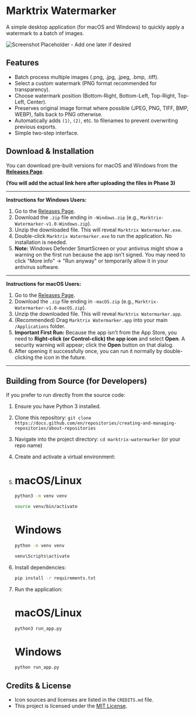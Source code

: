 # Marktrix Watermarker

A simple desktop application (for macOS and Windows) to quickly apply a watermark to a batch of images.

![Screenshot Placeholder - Add one later if desired]()

## Features

- Batch process multiple images (.png, .jpg, .jpeg, .bmp, .tiff).
- Select a custom watermark (PNG format recommended for transparency).
- Choose watermark position (Bottom-Right, Bottom-Left, Top-Right, Top-Left, Center).
- Preserves original image format where possible (JPEG, PNG, TIFF, BMP, WEBP), falls back to PNG otherwise.
- Automatically adds `(1)`, `(2)`, etc. to filenames to prevent overwriting previous exports.
- Simple two-step interface.

## Download & Installation

You can download pre-built versions for macOS and Windows from the **[Releases Page](link-to-your-github-releases-page)**.

**(You will add the actual link here after uploading the files in Phase 3)**

---

**Instructions for Windows Users:**

1.  Go to the [Releases Page](link-to-your-github-releases-page).
2.  Download the `.zip` file ending in `-Windows.zip` (e.g., `Marktrix-Watermarker-v1.0-Windows.zip`).
3.  Unzip the downloaded file. This will reveal `Marktrix Watermarker.exe`.
4.  Double-click `Marktrix Watermarker.exe` to run the application. No installation is needed.
5.  **Note:** Windows Defender SmartScreen or your antivirus might show a warning on the first run because the app isn't signed. You may need to click "More info" -> "Run anyway" or temporarily allow it in your antivirus software.

---

**Instructions for macOS Users:**

1.  Go to the [Releases Page](link-to-your-github-releases-page).
2.  Download the `.zip` file ending in `-macOS.zip` (e.g., `Marktrix-Watermarker-v1.0-macOS.zip`).
3.  Unzip the downloaded file. This will reveal `Marktrix Watermarker.app`.
4.  (Recommended) Drag `Marktrix Watermarker.app` into your main `/Applications` folder.
5.  **Important First Run:** Because the app isn't from the App Store, you need to **Right-click (or Control-click) the app icon** and select **Open**. A security warning will appear; click the **Open** button on that dialog.
6.  After opening it successfully once, you can run it normally by double-clicking the icon in the future.

---

## Building from Source (for Developers)

If you prefer to run directly from the source code:

1.  Ensure you have Python 3 installed.
2.  Clone this repository: `git clone https://docs.github.com/en/repositories/creating-and-managing-repositories/about-repositories`
3.  Navigate into the project directory: `cd marktrix-watermarker` (or your repo name)
4.  Create and activate a virtual environment:
5.  # macOS/Linux
    ```bash
    python3 -m venv venv
    ```
    ```bash
    source venv/bin/activate
    ```
    # Windows
    ```bash
    python -m venv venv
    ```
    ```bash
    venv\Scripts\activate
    ```
    
7.  Install dependencies:
    ```bash
    pip install -r requirements.txt
    ```
8.  Run the application:
    # macOS/Linux
    ```bash
    python3 run_app.py
    ```
    # Windows
    ```bash
    python run_app.py
    ```

## Credits & License

- Icon sources and licenses are listed in the `CREDITS.md` file.
- This project is licensed under the [MIT License](LICENSE).
